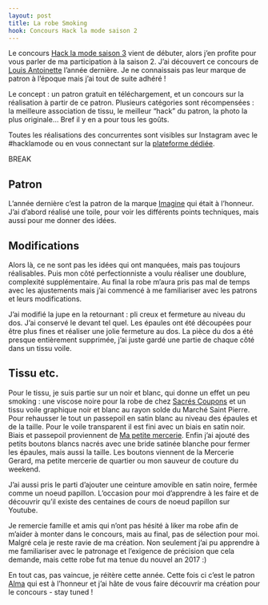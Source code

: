 ```yaml
---
layout: post
title: La robe Smoking
hook: Concours Hack la mode saison 2
---
```


Le concours [Hack la mode saison 3][1] vient de débuter, alors j’en profite pour vous parler de ma participation à la saison 2. J’ai découvert ce concours de [Louis Antoinette][2] l’année dernière. Je ne connaissais pas leur marque de patron à l’époque mais j’ai tout de suite adhéré ! 

Le concept : un patron gratuit en téléchargement, et un concours sur la réalisation à partir de ce patron. Plusieurs catégories sont récompensées : la meilleure association de tissu, le meilleur “hack” du patron, la photo la plus originale… Bref il y en a pour tous les goûts.

Toutes les réalisations des concurrentes sont visibles sur Instagram avec le #hacklamode ou en vous connectant sur la [plateforme dédiée][3].

BREAK

## Patron

L’année dernière c’est la patron de la marque [Imagine][4] qui était à l’honneur. J’ai d’abord réalisé une toile, pour voir les différents points techniques, mais aussi pour me donner des idées.

## Modifications

Alors là, ce ne sont pas les idées qui ont manquées, mais pas toujours réalisables. Puis mon côté perfectionniste a voulu réaliser une doublure, complexité supplémentaire. Au final la robe m’aura pris pas mal de temps avec les ajustements mais j’ai commencé à me familiariser avec les patrons et leurs modifications.

J’ai modifié la jupe en la retournant : pli creux et fermeture au niveau du dos. J’ai conservé le devant tel quel. Les épaules ont été découpées pour être plus fines et réaliser une jolie fermeture au dos. La pièce du dos a été presque entièrement supprimée, j’ai juste gardé une partie de chaque côté dans un tissu voile.

## Tissu etc.

Pour le tissu, je suis partie sur un noir et blanc, qui donne un effet un peu smoking : une viscose noire pour la robe de chez [Sacrés Coupons][5] et un tissu voile graphique noir et blanc au rayon solde du Marché Saint Pierre. Pour rehausser le tout un passepoil en satin blanc au niveau des épaules et de la taille. Pour le voile transparent il est fini avec un biais en satin noir. Biais et passepoil proviennent de [Ma petite mercerie][6]. Enfin j’ai ajouté des petits boutons blancs nacrés avec une bride satinée blanche pour fermer les épaules, mais aussi la taille. Les boutons viennent de la Mercerie Gerard, ma petite mercerie de quartier ou mon sauveur de couture du weekend.

J’ai aussi pris le parti d’ajouter une ceinture amovible en satin noire, fermée comme un noeud papillon. L’occasion pour moi d’apprendre à les faire et de découvrir qu’il existe des centaines de cours de noeud papillon sur Youtube.

Je remercie famille et amis qui n’ont pas hésité à liker ma robe afin de m’aider à monter dans le concours, mais au final, pas de sélection pour moi. Malgré cela je reste ravie de ma création. Non seulement j’ai pu apprendre à me familiariser avec le patronage et l’exigence de précision que cela demande, mais cette robe fut ma tenue du nouvel an 2017 :)

En tout cas, pas vaincue, je réitère cette année. Cette fois ci c’est le patron [Alma][7] qui est à l’honneur et j’ai hâte de vous faire découvrir ma création pour le concours - stay tuned !

[1]:	https://www.louisantoinette.com/hacklamode.html
[2]:	http://blog.louisantoinette.com/
[3]:	https://pro.iconosquare.com/detail/fr/hacklamodeS2-LouisAntoinette
[4]:	https://www.louisantoinette.com/patrons/robes-2/robe-imagine-hacklamode-patron.html
[5]:	https://www.sacres-coupons.com/
[6]:	https://www.mapetitemercerie.com/en/
[7]:	https://www.louisantoinette.com/patrons/robes-2/robe-alma-patron-1-html.html